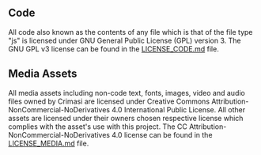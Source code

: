 ## Code

All code also known as the contents of any file which is that of the file type "js" is licensed under GNU General Public License (GPL) version 3.
The GNU GPL v3 license can be found in the [LICENSE_CODE.md](https://github.com/crimasi/crimasi.com/blob/master/LICENSE_CODE.md) file.

## Media Assets

All media assets including non-code text, fonts, images, video and audio files owned by Crimasi are licensed under Creative Commons Attribution-NonCommercial-NoDerivatives 4.0 International Public License. All other assets are licensed under their owners chosen respective license which complies with the asset's use with this project.
The CC Attribution-NonCommercial-NoDerivatives 4.0 license can be found in the [LICENSE_MEDIA.md](https://github.com/crimasi/crimasi.com/blob/master/LICENSE_MEDIA.md) file.
